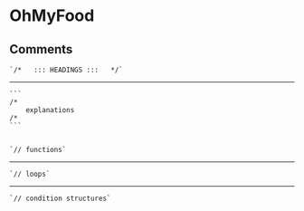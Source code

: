 
# OhMyFood

## Comments

    `/*   ::: HEADINGS :::   */`

---

    ```
    /*
        explanations
    /*
    ```


    `// functions`

---

    `// loops`

---

    `// condition structures`
